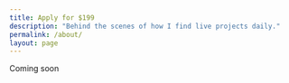 ```yaml
---
title: Apply for $199
description: "Behind the scenes of how I find live projects daily."
permalink: /about/
layout: page
---
```


Coming soon